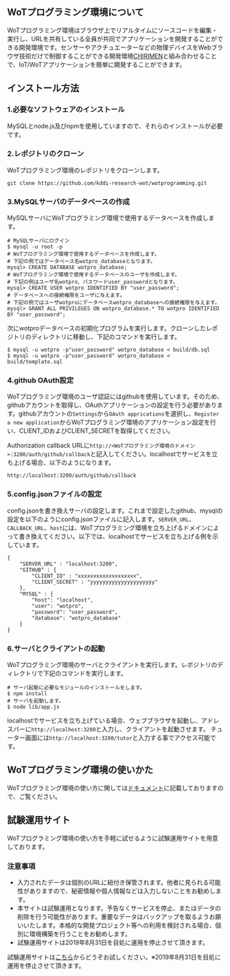 ## WoTプログラミング環境について
WoTプログラミング環境はブラウザ上でリアルタイムにソースコードを編集・実行し、URLを共有している全員が共同でアプリケーションを開発することができる開発環境です。センサーやアクチュエーターなどの物理デバイスをWebブラウザ技術だけで制御することができる開発環境[CHIRIMEN](https://chirimen.org/)と組み合わせることで、IoT/WoTアプリケーションを簡単に開発することができます。

## インストール方法

### 1.必要なソフトウェアのインストール
MySQLとnode.js及びnpmを使用していますので、それらのインストールが必要です。

### 2.レポジトリのクローン  
WoTプログラミング環境のレポジトリをクローンします。  
```
git clone https://github.com/kddi-research-wot/wotprogramming.git
```  
### 3.MySQLサーバのデータベースの作成
MySQLサーバにWoTプログラミング環境で使用するデータベースを作成します。
```
# MySQLサーバにログイン    
$ mysql -u root -p
# WoTプログラミング環境で使用するデータベースを作成します。
# 下記の例ではデータベース名wotpro_databaseとなります。
mysql> CREATE DATABASE wotpro_database;
# WoTプログラミング環境で使用するデータベースのユーザを作成します。
# 下記の例はユーザ名wotpro、パスワードuser_passwordとなります。
mysql> CREATE USER wotpro IDENTIFIED BY "user_password";
# データベースへの接続権限をユーザに与えます。
# 下記の例ではユーザwotproにデータベースwotpro_databaseへの接続権限を与えます。
mysql> GRANT ALL PRIVILEGES ON wotpro_database.* TO wotpro IDENTIFIED BY "user_password";
```
次にwotproデータベースの初期化プログラムを実行します。クローンしたレポジトリのディレクトリに移動し、下記のコマンドを実行します。
```
$ mysql -u wotpro -p"user_password" wotpro_database < build/db.sql
$ mysql -u wotpro -p"user_password" wotpro_database < build/template.sql
```

### 4.github OAuth設定
WoTプログラミング環境のユーザ認証にはgithubを使用しています。そのため、githubアカウントを取得し、OAuthアプリケーションの設定を行う必要があります。githubアカウントの`Settings`から`OAuth apprications`を選択し、`Register a new application`からWoTプログラミング環境のアプリケーション設定を行い、CLIENT_IDおよびCLIENT_SECRETを取得してください。

Authorization callback URLに`http://<WoTプログラミング環境のドメイン>:3200/auth/github/callback`と記入してください。localhostでサービスを立ち上げる場合、以下のようになります。
```
http://localhost:3200/auth/github/callback
```

### 5.config.jsonファイルの設定
config.jsonを書き換えサーバの設定します。これまで設定したgithub、mysqlの設定を以下のようにconfig.jsonファイルに記入します。`SERVER_URL`、`CALLBACK_URL`、`host`には、WoTプログラミング環境を立ち上げるドメインによって書き換えてください。以下では、localhostでサービスを立ち上げる例を示しています。
```
{
    "SERVER_URL" : "localhost:3200",
    "GITHUB" : {
        "CLIENT_ID" : "xxxxxxxxxxxxxxxxxxx",
        "CLIENT_SECRET" : "yyyyyyyyyyyyyyyyyyyyy"
    },        
    "MYSQL" : {
        "host": "localhost",
        "user": "wotpro",
        "password": "user_password",
        "database": "wotpro_database"
    }
}
```
### 6.サーバとクライアントの起動
WoTプログラミング環境のサーバとクライアントを実行します。レポジトリのディレクトリで下記のコマンドを実行します。
```
# サーバ起動に必要なモジュールのインストールをします。
$ npm install
# サーバを起動します。
$ node lib/app.js
```
localhostでサービスを立ち上げている場合、ウェブブラウザを起動し、アドレスバーに`http://localhost:3200`と入力し、クライアントを起動させます。
チューター画面には`http://localhost:3200/tutor`と入力する事でアクセス可能です。

## WoTプログラミング環境の使いかた
WoTプログラミング環境の使い方に関しては[ドキュメント](./docs/usage.md)に記載しておりますので、ご覧ください。

## 試験運用サイト
WoTプログラミング環境の使い方を手軽に試せるように試験運用サイトを用意しております。
### 注意事項
* 入力されたデータは個別のURLに紐付き保管されます。他者に見られる可能性がありますので、秘密情報や個人情報などは入力しないことをお勧めします。
* 本サイトは試験運用となります。予告なくサービスを停止、またはデータの削除を行う可能性があります。重要なデータはバックアップを取るようお願いいたします。本格的な開発プロジェクト等への利用を検討される場合、個別に環境構築を行うことをお勧めします。
* 試験運用サイトは2019年8月31日を目処に運用を停止させて頂きます。

試験運用サイトは[こちら](https://wotprogramming.org/)からどうぞお試しください。※2019年8月31日を目処に運用を停止させて頂きます。
